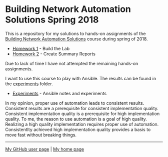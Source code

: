 # Building Network Automation Solutions Spring 2018

This is a repository for my solutions to hands-on assignments of the
[Building Network Automation Solutions](http://automation.ipspace.net/Main_Page)
course during spring of 2018.

* [Homework 1](hw1-the_lab/) - Build the Lab
* [Homework 2](hw2-reports/) - Create Summary Reports

Due to lack of time I have not attempted the remaining hands-on assignments.

I want to use this course to play with Ansible. The results can be found
in the [experiments](experiments/) folder.

* [Experiments](experiments/) - Ansible notes and experiments

In my opinion, proper use of automation leads to consistent results.
Consistent results are a prerequisite for consistent implementation quality.
Consistent implementation quality is a prerequisite for high implementation
quality.
To me, the reason to use automation is a goal of high quality.
Realizing a high quality implementation requires proper use of automation.
Consistentlty achieved high implementation quality provides a basis to
move fast without breaking things.

---

[My GitHub user page](https://github.com/auerswal) | [My home page](https://www.unix-ag.uni-kl.de/~auerswal/)
